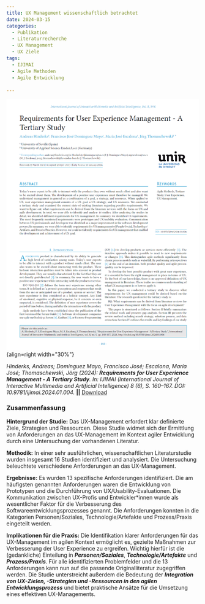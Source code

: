 ```yaml
---
title: UX Management wissenschaftlich betrachtet
date: 2024-03-15
categories:
  - Publikation
  - Literaturrecherche
  - UX Management
  - UX Ziele
tags:
  - IJIMAI
  - Agile Methoden
  - Agile Entwicklung

---
```

![Artikel UX Management Anforderungen](assets/2024-article-ux-management-requirements.PNG){align=right width="30%"}

*Hinderks, Andreas; Domínguez Mayo, Francisco José; Escalona, María José; Thomaschewski, Jörg (2024): **Requirements for User Experience Management - A Tertiary Study**. In: IJIMAI (International Journal of Interactive Multimedia and Artificial Intelligence) 8 (6), S. 160–167. DOI: 10.9781/ijimai.2024.01.004.* **||** [Download](https://reunir.unir.net/bitstream/handle/123456789/16005/Requirements%20for%20User%20Experience%20Management.pdf)



### Zusammenfassung

**Hintergrund der Studie:** Das UX-Management erfordert klar definierte Ziele, Strategien und Ressourcen. Diese Studie widmet sich der Ermittlung von Anforderungen an das UX-Management im Kontext agiler Entwicklung durch eine Untersuchung der vorhandenen Literatur.

<!-- more -->

**Methodik:** In einer sehr ausführlichen, wissenschaftlichen Literaturstudie wurden insgesamt 16 Studien identifiziert und analysiert. Die Untersuchung beleuchtete verschiedene Anforderungen an das UX-Management.

**Ergebnisse:** Es wurden 13 spezifische Anforderungen identifiziert. Die am häufigsten genannten Anforderungen waren die Entwicklung von Prototypen und die Durchführung von UX/Usability-Evaluationen. Die Kommunikation zwischen UX-Profis und Entwickler*innen wurde als wesentlicher Faktor für die Verbesserung des Softwareentwicklungsprozesses genannt. Die Anforderungen konnten in die Kategorien Personen/Soziales, Technologie/Artefakte und Prozess/Praxis eingeteilt werden.

**Implikationen für die Praxis:** Die Identifikation klarer Anforderungen für das UX-Management im agilen Kontext ermöglicht es, gezielte Maßnahmen zur Verbesserung der User Experience zu ergreifen. Wichtig hierfür ist die (gedankliche) Einteilung in ***Personen/Soziales***, ***Technologie/Artefakte*** und ***Prozess/Praxis***. Für alle identifizierten Problemfelder und die 13 Anforderungen kann nun auf die passende Originalliteratur zugegriffen werden. Die Studie unterstreicht außerdem die Bedeutung der ***Integration von UX-Zielen, -Strategien und -Ressourcen in den agilen Entwicklungsprozess*** und bietet praktische Ansätze für die Umsetzung eines effektiven UX-Managements.
